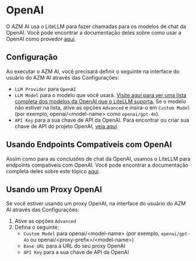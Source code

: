 # OpenAI

O AZM AI usa o LiteLLM para fazer chamadas para os modelos de chat da OpenAI. Você pode encontrar a documentação deles sobre como usar a OpenAI como provedor [aqui](https://docs.litellm.ai/docs/providers/openai).

## Configuração

Ao executar o AZM AI, você precisará definir o seguinte na interface do usuário do AZM AI através das Configurações:
* `LLM Provider` para `OpenAI`
* `LLM Model` para o modelo que você usará.
[Visite aqui para ver uma lista completa dos modelos da OpenAI que o LiteLLM suporta.](https://docs.litellm.ai/docs/providers/openai#openai-chat-completion-models)
Se o modelo não estiver na lista, ative as opções `Advanced` e insira-o em `Custom Model` (por exemplo, openai/&lt;model-name&gt; como `openai/gpt-4o`).
* `API Key` para a sua chave de API da OpenAI. Para encontrar ou criar sua chave de API do projeto OpenAI, [veja aqui](https://platform.openai.com/api-keys).

## Usando Endpoints Compatíveis com OpenAI

Assim como para as conclusões de chat da OpenAI, usamos o LiteLLM para endpoints compatíveis com OpenAI. Você pode encontrar a documentação completa deles sobre este tópico [aqui](https://docs.litellm.ai/docs/providers/openai_compatible).

## Usando um Proxy OpenAI

Se você estiver usando um proxy OpenAI, na interface do usuário do AZM AI através das Configurações:
1. Ative as opções `Advanced`
2. Defina o seguinte:
   - `Custom Model` para openai/&lt;model-name&gt; (por exemplo, `openai/gpt-4o` ou openai/&lt;proxy-prefix&gt;/&lt;model-name&gt;)
   - `Base URL` para a URL do seu proxy OpenAI
   - `API Key` para a sua chave de API da OpenAI
